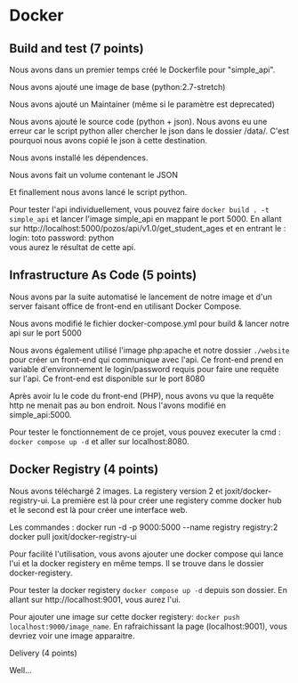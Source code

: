 # Docker

## Build and test (7 points)

Nous avons dans un premier temps créé le Dockerfile pour "simple_api".

Nous avons ajouté une image de base (python:2.7-stretch)

Nous avons ajouté un Maintainer (même si le paramètre est deprecated)

Nous avons ajouté le source code (python + json). Nous avons eu une erreur car le script python aller chercher le json dans le dossier /data/. C'est pourquoi nous avons copié le json à cette destination.

Nous avons installé les dépendences.

Nous avons fait un volume contenant le JSON

Et finallement nous avons lancé le script python.

Pour tester l'api individuellement, vous pouvez faire `docker build . -t simple_api` et lancer l'image simple_api en mappant le port 5000. En allant sur http://localhost:5000/pozos/api/v1.0/get_student_ages et en entrant le : 
login: toto
password: python  
vous aurez le résultat de cette api.

## Infrastructure As Code (5 points)

Nous avons par la suite automatisé le lancement de notre image et d'un server faisant office de front-end en utilisant Docker Compose.

Nous avons modifié le fichier docker-compose.yml pour build & lancer notre api sur le port 5000

Nous avons également utilisé l'image php:apache et notre dossier `./website` pour créer un front-end qui communique avec l'api. Ce front-end prend en variable d'environnement le login/password requis pour faire une requête sur l'api. Ce front-end est disponible sur le port 8080

Après avoir lu le code du front-end (PHP), nous avons vu que la requête http ne menait pas au bon endroit. Nous l'avons modifié en simple_api:5000.

Pour tester le fonctionnement de ce projet, vous pouvez executer la cmd : `docker compose up -d` et aller sur localhost:8080.

## Docker Registry (4 points)
Nous avons téléchargé 2 images. La registery version 2 et joxit/docker-registry-ui. La première est là pour créer une registery comme docker hub et le second est là pour créer une interface web.

Les commandes : 
docker run -d -p 9000:5000 --name registry registry:2
docker pull joxit/docker-registry-ui

Pour facilité l'utilisation, vous avons ajouter une docker compose qui lance l'ui et la docker registery en même temps. Il se trouve dans le dossier docker-registery.

Pour tester la docker registery `docker compose up -d` depuis son dossier. En allant sur http://localhost:9001, vous aurez l'ui.

Pour ajouter une image sur cette docker registery: `docker push localhost:9000/image_name`. En rafraichissant la page (localhost:9001), vous devriez voir une image apparaitre.

Delivery (4 points)

Well...
